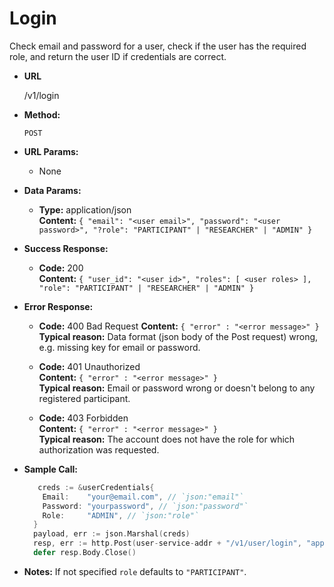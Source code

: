 # Login

  Check email and password for a user, check if the user has the required role, and return the user ID if credentials are correct.

* **URL**

  /v1/login

* **Method:**

  `POST`

* **URL Params:**

  * None

* **Data Params:**

  * **Type:** application/json  
    **Content:** `{ "email": "<user email>", "password": "<user password>", "?role": "PARTICIPANT" | "RESEARCHER" | "ADMIN" }`

* **Success Response:**

  * **Code:** 200  
    **Content:** `{ "user_id": "<user id>", "roles": [ <user roles> ], "role": "PARTICIPANT" | "RESEARCHER" | "ADMIN" }`

* **Error Response:**

  * **Code:** 400 Bad Request
    **Content:** `{ "error" : "<error message>" }`  
    **Typical reason:** Data format (json body of the Post request) wrong, e.g. missing key for email or password.

  * **Code:** 401 Unauthorized  
    **Content:** `{ "error" : "<error message>" }`  
    **Typical reason:** Email or password wrong or doesn't belong to any registered participant.

  * **Code:** 403 Forbidden  
    **Content:** `{ "error" : "<error message>" }`  
    **Typical reason:** The account does not have the role for which authorization was requested.

* **Sample Call:**

  ```go
     creds := &userCredentials{
      Email:    "your@email.com", // `json:"email"`
      Password: "yourpassword", // `json:"password"`
      Role:     "ADMIN", // `json:"role"`
    }
    payload, err := json.Marshal(creds)
    resp, err := http.Post(user-service-addr + "/v1/user/login", "application/json", bytes.NewBuffer(payload))
    defer resp.Body.Close()
  ```

* **Notes:**
  If not specified `role` defaults to `"PARTICIPANT"`.
